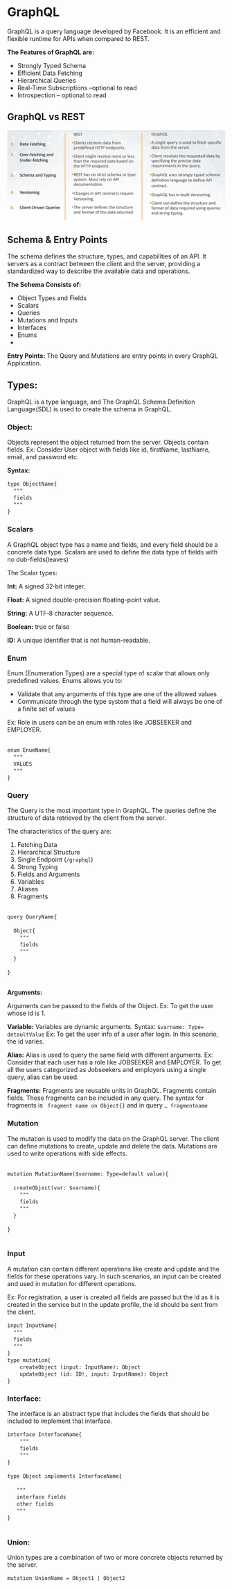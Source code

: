 # GraphQL
GraphQL is a query language developed by Facebook. It is an efficient and flexible runtime for APIs when compared to REST.

**The Features of GraphQL are:**

- Strongly Typed Schema
- Efficient Data Fetching
- Hierarchical Queries
- Real-Time Subscriptions –optional to read
- Introspection – optional to read

## GraphQL vs REST

![GraphQL vs REST](/Day9/images/GraphQLvsREST.PNG)

## Schema & Entry Points

The schema defines the structure, types, and capabilities of an API. It servers as a contract between the client and the server, providing a standardized way to describe the available data and operations.

**The Schema Consists of:**

- Object Types and Fields
- Scalars
- Queries
- Mutations and Inputs
- Interfaces
- Enums
- 
**Entry Points:** The Query and Mutations are entry points in every GraphQL Application.

## Types:

GraphQL is a type language, and The GraphQL Schema Definition Language(SDL) is used to create the schema in GraphQL.

### Object:

Objects represent the object returned from the server. Objects contain fields. 
Ex: Consider User object with fields like id, firstName, lastName, email, and password etc.

**Syntax:**

```gql
type ObjectName{
  """
  fields
  """
}
```

### Scalars

A GraphQL object type has a name and fields, and every field should be a concrete data type. Scalars are used to define the data type of fields with no dub-fields(leaves)

The Scalar types:

**Int:** A signed 32‐bit integer.

**Float:** A signed double-precision floating-point value.

**String:** A UTF‐8 character sequence.

**Boolean:** true or false

**ID:** A unique identifier that is not human-readable.

### Enum

Enum (Enumeration Types) are a special type of scalar that allows only predefined values. Enums allows you to:

- Validate that any arguments of this type are one of the allowed values
- Communicate through the type system that a field will always be one of a finite set of values

Ex: Role in users can be an enum with roles like JOBSEEKER and EMPLOYER.

```gql

enum EnumName{
  """
  VALUES
  """
}

```

### Query

The Query is the most important type in GraphQL. The queries define the structure of data retrieved by the client from the server.

The characteristics of the query are: 

1. Fetching Data
2. Hierarchical Structure
3. Single Endpoint (`/graphql`)
4. Strong Typing 
5. Fields and Arguments
6. Variables
7. Aliases
8. Fragments

```gql

query QueryName{

  Object{
    """
    fields
    """
  }

}


```

**Arguments:**

Arguments can be passed to the fields of the Object. 
Ex: To get the user whose id is 1. 

**Variable:**
Variables are dynamic arguments. Syntax: `$varname: Type= detaultValue`
Ex: To get the user info of a user after login. In this scenario, the id varies.

**Alias:**
Alias is used to query the same field with different arguments.
Ex: Consider that each user has a role like JOBSEEKER and EMPLOYER. To get all the users categorized as Jobseekers and employers using a single query, alias can be used. 

**Fragments:**
Fragments are reusable units in GraphQL. Fragments contain fields. These fragments can be included in any query. The syntax for fragments is  ` fragment name on Object{}` and in query `… fragmentname`

### Mutation

The mutation is used to modify the data on the GraphQL server. The client can define mutations to create, update and delete the data. Mutations are used to write operations with side effects. 

```gql

mutation MutationName($varname: Type=default value){

  createObject(var: $varname){
    """
    fields
    """
  }

}


```

### Input

A mutation can contain different operations like create and update and the fields for these operations vary. In such scenarios, an input can be created and used in mutation for different operations. 

Ex: For registration, a user is created all fields are passed but the id as it is created in the service but in the update profile, the id should be sent from the client.

```gql
input InputName{
  """
  fields
  """
}
type mutation{
    createObject (input: InputName): Object
    updateObject (id: ID!, input: InputName): Object
}
```

### Interface:

The interface is an abstract type that includes the fields that should be included to implement that interface.

```gql
interface InterfaceName{
    """
    fields
    """
}

type Object implements InterfaceName{
   
   """
   interface fields
   other fields
   """
}


```

### Union:
Union types are a combination of two or more concrete objects returned by the server.

```gql
mutation UnionName = Object1 | Object2
```











